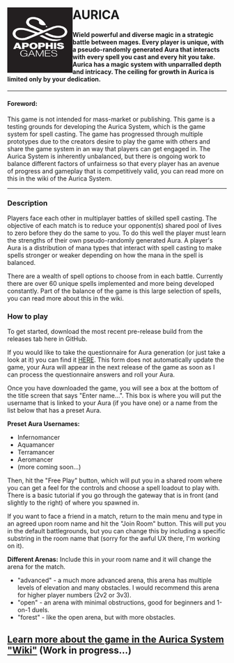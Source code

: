 # AURICA <img align="left" width="150" height="150" src="Assets/UI/ApophisLogo.jpeg">


#### Wield powerful and diverse magic in a strategic battle between mages. Every player is unique, with a pseudo-randomly generated Aura that interacts with every spell you cast and every hit you take. Aurica has a magic system with unparralled depth and intricacy. The ceiling for growth in Aurica is limited only by your dedication.
----

#### Foreword:
This game is not intended for mass-market or publishing. This game is a testing grounds for developing the Aurica System, which is the game system for spell casting. The game has progressed through multiple prototypes due to the creators desire to play the game with others and share the game system in an way that players can get engaged in.
The Aurica System is inherently unbalanced, but there is ongoing work to balance different factors of unfairness so that every player has an avenue of progress and gameplay that is competitively valid, you can read more on this in the wiki of the Aurica System.

----

### Description
Players face each other in multiplayer battles of skilled spell casting. The objective of each match is to reduce your opponent(s) shared pool of lives to zero before they do the same to you. To do this well the player must learn the strengths of their own pseudo-randomly generated Aura. A player's Aura is a distribution of mana types that interact with spell casting to make spells stronger or weaker depending on how the mana in the spell is balanced.

There are a wealth of spell options to choose from in each battle. Currently there are over 60 unique spells implemented and more being developed constantly. Part of the balance of the game is this large selection of spells, you can read more about this in the wiki.


### How to play
To get started, download the most recent pre-release build from the releases tab here in GitHub.

If you would like to take the questionnaire for Aura generation (or just take a look at it) you can find it [HERE](https://forms.gle/xeFyuSyNT5nxRr5k9). This form does not automatically update the game, your Aura will appear in the next release of the game as soon as I can process the questionnaire answers and roll your Aura.

Once you have downloaded the game, you will see a box at the bottom of the title screen that says "Enter name...". This box is where you will put the username that is linked to your Aura (if you have one) or a name from the list below that has a preset Aura.

**Preset Aura Usernames:**
- Infernomancer
- Aquamancer
- Terramancer
- Aeromancer
- (more coming soon...)

Then, hit the "Free Play" button, which will put you in a shared room where you can get a feel for the controls and choose a spell loadout to play with. There is a basic tutorial if you go through the gateway that is in front (and slightly to the right) of where you spawned in.

If you want to face a friend in a match, return to the main menu and type in an agreed upon room name and hit the "Join Room" button. This will put you in the default battlegrounds, but you can change this by including a specific substring in the room name that (sorry for the awful UX there, I'm working on it).

**Different Arenas:**
Include this in your room name and it will change the arena for the match.
- "advanced" - a much more advanced arena, this arena has multiple levels of elevation and many obstacles. I would recommend this arena for higher player numbers (2v2 or 3v3).
- "open" - an arena with minimal obstructions, good for beginners and 1-on-1 duels.
- "forest" - like the open arena, but with more obstacles.



## [Learn more about the game in the Aurica System "Wiki"](https://bright-calculator-1a6.notion.site/The-Aurica-System-af806c3df2b7414681a50e7af7f74a52) (Work in progress...)
